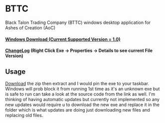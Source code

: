 # BTTC
Black Talon Trading Company (BTTC) windows desktop application for Ashes of Creation (AoC)
#### [Windows Download (Current Supported Version = 1.0)](https://github.com/Sigrec/BTTCGuildApp/releases)
#### [ChangeLog](CHANGELOG.txt) (Right Click Exe → Properties → Details to see current File Version)

## Usage
[Download](https://github.com/Sigrec/BTTCGuildApp/releases) the zip then extract and I would pin the exe to your taskbar. Windows will prob block it from running 1st time as it's an unknown exe but is safe to run can take a look at the source code from the link as well. I'm thinking of having automatic updates but currently not implemented so any new updates would require u to download the new exe and replace it in the folder which is what updates are doing just downloading new files and replacing old files.
